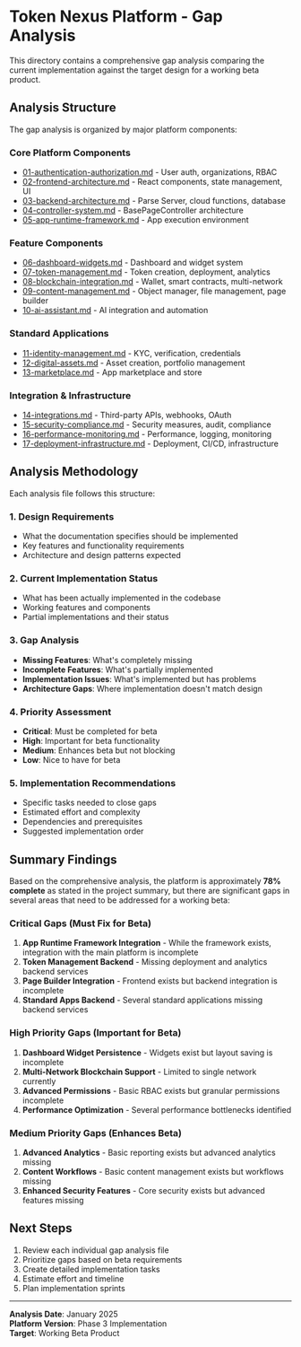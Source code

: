 # Token Nexus Platform - Gap Analysis

This directory contains a comprehensive gap analysis comparing the current implementation against the target design for a working beta product.

## Analysis Structure

The gap analysis is organized by major platform components:

### Core Platform Components
- [01-authentication-authorization.md](./01-authentication-authorization.md) - User auth, organizations, RBAC
- [02-frontend-architecture.md](./02-frontend-architecture.md) - React components, state management, UI
- [03-backend-architecture.md](./03-backend-architecture.md) - Parse Server, cloud functions, database
- [04-controller-system.md](./04-controller-system.md) - BasePageController architecture
- [05-app-runtime-framework.md](./05-app-runtime-framework.md) - App execution environment

### Feature Components
- [06-dashboard-widgets.md](./06-dashboard-widgets.md) - Dashboard and widget system
- [07-token-management.md](./07-token-management.md) - Token creation, deployment, analytics
- [08-blockchain-integration.md](./08-blockchain-integration.md) - Wallet, smart contracts, multi-network
- [09-content-management.md](./09-content-management.md) - Object manager, file management, page builder
- [10-ai-assistant.md](./10-ai-assistant.md) - AI integration and automation

### Standard Applications
- [11-identity-management.md](./11-identity-management.md) - KYC, verification, credentials
- [12-digital-assets.md](./12-digital-assets.md) - Asset creation, portfolio management
- [13-marketplace.md](./13-marketplace.md) - App marketplace and store

### Integration & Infrastructure
- [14-integrations.md](./14-integrations.md) - Third-party APIs, webhooks, OAuth
- [15-security-compliance.md](./15-security-compliance.md) - Security measures, audit, compliance
- [16-performance-monitoring.md](./16-performance-monitoring.md) - Performance, logging, monitoring
- [17-deployment-infrastructure.md](./17-deployment-infrastructure.md) - Deployment, CI/CD, infrastructure

## Analysis Methodology

Each analysis file follows this structure:

### 1. Design Requirements
- What the documentation specifies should be implemented
- Key features and functionality requirements
- Architecture and design patterns expected

### 2. Current Implementation Status
- What has been actually implemented in the codebase
- Working features and components
- Partial implementations and their status

### 3. Gap Analysis
- **Missing Features**: What's completely missing
- **Incomplete Features**: What's partially implemented
- **Implementation Issues**: What's implemented but has problems
- **Architecture Gaps**: Where implementation doesn't match design

### 4. Priority Assessment
- **Critical**: Must be completed for beta
- **High**: Important for beta functionality
- **Medium**: Enhances beta but not blocking
- **Low**: Nice to have for beta

### 5. Implementation Recommendations
- Specific tasks needed to close gaps
- Estimated effort and complexity
- Dependencies and prerequisites
- Suggested implementation order

## Summary Findings

Based on the comprehensive analysis, the platform is approximately **78% complete** as stated in the project summary, but there are significant gaps in several areas that need to be addressed for a working beta:

### Critical Gaps (Must Fix for Beta)
1. **App Runtime Framework Integration** - While the framework exists, integration with the main platform is incomplete
2. **Token Management Backend** - Missing deployment and analytics backend services
3. **Page Builder Integration** - Frontend exists but backend integration is incomplete
4. **Standard Apps Backend** - Several standard applications missing backend services

### High Priority Gaps (Important for Beta)
1. **Dashboard Widget Persistence** - Widgets exist but layout saving is incomplete
2. **Multi-Network Blockchain Support** - Limited to single network currently
3. **Advanced Permissions** - Basic RBAC exists but granular permissions incomplete
4. **Performance Optimization** - Several performance bottlenecks identified

### Medium Priority Gaps (Enhances Beta)
1. **Advanced Analytics** - Basic reporting exists but advanced analytics missing
2. **Content Workflows** - Basic content management exists but workflows missing
3. **Enhanced Security Features** - Core security exists but advanced features missing

## Next Steps

1. Review each individual gap analysis file
2. Prioritize gaps based on beta requirements
3. Create detailed implementation tasks
4. Estimate effort and timeline
5. Plan implementation sprints

---

**Analysis Date**: January 2025  
**Platform Version**: Phase 3 Implementation  
**Target**: Working Beta Product